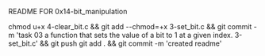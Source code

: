 README FOR 0x14-bit_manipulation

chmod u+x 4-clear_bit.c && git add --chmod=+x 3-set_bit.c && git commit -m 'task 03 a function that sets the value of a bit to 1 at a given index. 3-set_bit.c' && git push
git add . && git commit -m 'created readme'